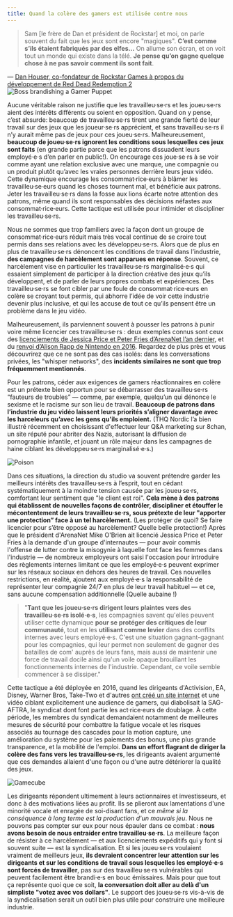 ```yaml
---
title: Quand la colère des gamers est utilisée contre nous
---
```


> Sam \[le frère de Dan et président de Rockstar\] et moi, on parle souvent du fait que les jeux sont encore "magiques". **C’est comme s’ils étaient fabriqués par des elfes…** On allume son écran, et on voit tout un monde qui existe dans la télé. **Je pense qu’on gagne quelque chose à ne pas savoir comment ils sont fait**.

<div class="md-attribution">
&#x2014;
<a href="https://www.polygon.com/2018/10/27/18029154/red-dead-redemption-2-working-conditions-rockstar-games-overtime-labor">
Dan Houser, co-fondateur de Rockstar Games à propos du développement de Red Dead Redemption 2
</a>
</div>

<div class="md-img right off-8">
<img
  src="/images/scarecrow.png"
  alt="Boss brandishing a Gamer Puppet"
/>
</div>

Aucune véritable raison ne justifie que les travailleu·se·rs et les joueu·se·rs aient des intérêts différents ou soient en opposition. Quand on y pense, c’est absurde: beaucoup de travailleu·se·rs tirent une grande fierté de leur travail sur des jeux que les joueur·se·rs apprécient, et sans travailleu·se·rs il n’y aurait même pas de jeux pour ces joueu·se·rs. Malheureusement, **beaucoup de joueu·se·rs ignorent les conditions sous lesquelles ces jeux sont faits** (en grande partie parce que les patrons dissuadent leurs employé·e·s d’en parler en public!). On encourage ces joue·se·rs à se voir comme ayant une relation exclusive avec une marque, une compagnie ou un produit plutôt qu’avec les vraies personnes derrière leurs jeux vidéo. Cette dynamique encourage les consommat·rice·eurs à blâmer les travailleu·se·eurs quand les choses tournent mal, et bénéficie aux patrons. Jeter les travailleu·se·rs dans la fosse aux lions écarte notre attention des patrons, même quand ils sont responsables des décisions néfastes aux consommat·rice·eurs. Cette tactique est utilisée pour intimider et discipliner les travailleu·se·rs.

Nous ne sommes que trop familiers avec la façon dont un groupe de consommat·rice·eurs réduit mais très vocal continue de se croire tout permis dans ses relations avec les développeu·se·rs. Alors que de plus en plus de travailleu·se·rs dénoncent les conditions de travail dans l’industrie, **des campagnes de harcèlement sont apparues en réponse**. Souvent, ce harcèlement vise en particulier les travailleu·se·rs marginalisé·e·s qui essaient simplement de participer à la direction créative des jeux qu’ils développent, et de parler de leurs propres combats et expériences. Des travailleu·se·rs se font cibler par une foule de consommat·rice·eurs en colère se croyant tout permis, qui abhorre l’idée de voir cette industrie devenir plus inclusive, et qui les accuse de tout ce qu’ils pensent être un problème dans le jeu vidéo.

Malheureusement, ils parviennent souvent à pousser les patrons à punir voire même licencier ces travailleu·se·rs : deux exemples connus sont ceux des [licenciements de Jessica Price et Peter Fries d’ArenaNet l’an dernier](https://www.polygon.com/2018/7/9/17549492/arenanet-jessica-price-guild-wars-2-writer-fired), et du [renvoi d’Alison Rapp de Nintendo en 2016](https://kotaku.com/nintendo-employee-terminated-after-smear-campaign-over-1768100368). Regardez de plus près et vous découvrirez que ce ne sont pas des cas isolés: dans les conversations privées, les "whisper networks", des **incidents similaires ne sont que trop fréquemment mentionnés**.

Pour les patrons, céder aux exigences de gamers réactionnaires en colère est un prétexte bien opportun pour se débarrasser des travailleu·se·rs “fauteurs de troubles” — comme, par exemple, quelqu’un qui dénonce le sexisme et le racisme sur son lieu de travail. **Beaucoup de patrons dans l’industrie du jeu vidéo laissent leurs priorités s’aligner davantage avec les harceleurs qu’avec les gens qu'ils emploient.** (THQ Nordic l’a bien illustré récemment en choisissant d'effectuer leur Q&A marketing sur 8chan, un site réputé pour abriter des Nazis, autorisant la diffusion de pornographie infantile, et jouant un rôle majeur dans les campagnes de haine ciblant les développeu·se·rs marginalisé·e·s.)

<div class="md-img left off-1">
<img
  src="/images/poison.png"
  alt="Poison"
/>
</div>

Dans ces situations, la direction du studio va souvent prétendre garder les meilleurs intérêts des travailleu·se·rs à l’esprit, tout en cédant systématiquement à la moindre tension causée par les joueu·se·rs, comfortant leur sentiment que "le client est roi". **Cela mène à des patrons qui établissent de nouvelles façons de contrôler, discipliner et étouffer le mécontentement de leurs travailleu·se·rs, sous prétexte de leur "apporter une protection” face à un tel harcèlement.** (Les protéger de quoi? Se faire licencier pour s’être opposé au harcèlement? Quelle belle protection!)
Après que le président d'ArenaNet Mike O'Brien ait licencié Jessica Price et Peter Fries à la demande d'un groupe d'internautes — pour avoir commis l'offense de lutter contre la misogynie à laquelle font face les femmes dans l'industrie — de nombreux employeurs ont saisi l'occasion pour introduire des règlements internes limitant ce que les employé·e·s peuvent exprimer sur les réseaux sociaux en dehors des heures de travail. Ces nouvelles restrictions, en réalité, ajoutent aux employé·e·s la responsabilité de représenter leur compagnie 24/7 en plus de leur travail habituel — et ce, sans aucune compensation additionnelle (Quelle aubaine !)


> "**Tant que les joueu·se·rs dirigent leurs plaintes vers des travailleu·se·rs isolé·e·s**, les compagnies savent qu'elles peuvent utiliser cette dynamique **pour se protéger des critiques de leur communauté**, tout en les **utilisant comme levier** dans des conflits internes avec leurs employé·e·s. C'est une situation gagnant-gagnant pour les compagnies, qui leur permet non seulement de gagner des batailles de com' auprès de leurs fans, mais aussi de maintenir une force de travail docile ainsi qu'un voile opaque brouillant les fonctionnements internes de l'industrie. Cependant, ce voile semble commencer à se dissiper."

Cette tactique a été déployée en 2016, quand les dirigeants d'Activision, EA, Disney, Warner Bros, Take-Two et d'autres [ont créé un site internet](https://www.polygon.com/2016/10/28/13458724/voice-actors-strike-video-game-website-attacks) et une vidéo ciblant explicitement une audience de gamers, qui diabolisait la SAG-AFTRA, le syndicat dont font partie les act·rice·eurs de doublage. À cette période, les membres du syndicat demandaient notamment de meilleures mesures de sécurité pour combattre la fatigue vocale et les risques associés au tournage des cascades pour la motion capture, une amélioration du système pour les paiements des bonus, une plus grande transparence, et la mobilité de l'emploi. **Dans un effort flagrant de diriger la colère des fans vers les travailleu·se·rs**, les dirigeants avaient argumenté que ces demandes allaient d'une façon ou d'une autre détériorer la qualité des jeux.

<div class="md-img right off-7">
<img
  src="/images/gamecube.png"
  alt="Gamecube"
  style="
    shape-outside:polygon(50% 0%, 100% 50%, 50% 100%, 0% 50%);
    margin-right:-2rem;
  "
/>
</div>

Les dirigeants répondent ultimement à leurs actionnaires et investisseurs, et donc à des motivations liées au profit. Ils se plieront aux lamentations d'une minorité vocale et enragée de soi-disant fans, et ce _même si la conséquence à long terme est la production d'un mauvais jeu_. Nous ne pouvons pas compter sur eux pour nous épauler dans ce combat : **nous avons besoin de nous entraider entre travailleu·se·rs**. La meilleure façon de résister à ce harcèlement — et aux licenciements expéditifs qui y font si souvent suite — est la syndicalisation. Et si les joueu·se·rs voulaient vraiment de meilleurs jeux, **ils devraient concentrer leur attention sur les dirigeants et sur les conditions de travail sous lesquelles les employé·e·s sont forcés de travailler**, pas sur des travailleu·se·rs vulnérables qui peuvent facilement être brandi·e·s en bouc émissaires. Mais pour que tout ça représente quoi que ce soit, **la conversation doit aller au delà d'un simpliste "votez avec vos dollars"**. Le support des joueu·se·rs vis-à-vis de la syndicalisation serait un outil bien plus utile pour construire une meilleure industrie.
